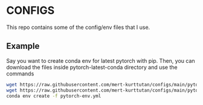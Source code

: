# CONFIGS

This repo contains some of the config/env files that I use.

## Example

Say you want to create conda env for latest pytorch with pip. Then, you can download the files inside pytorch-latest-conda directory and use the commands

```Bash
wget https://raw.githubusercontent.com/mert-kurttutan/configs/main/pytorch-latest-conda/pytorch-env.yml
wget https://raw.githubusercontent.com/mert-kurttutan/configs/main/pytorch-latest-conda/requirements.txt
conda env create -f pytorch-env.yml
```
